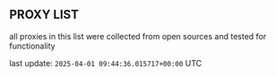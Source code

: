 ## PROXY LIST

all proxies in this list were collected from open sources and tested for functionality

last update: `2025-04-01 09:44:36.015717+00:00` UTC